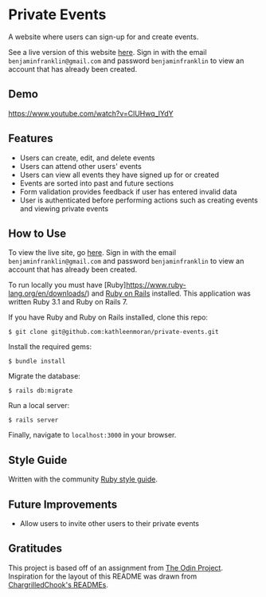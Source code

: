 # Private Events

A website where users can sign-up for and create events.

See a live version of this website [here](http://private-events.club/). Sign in with the email `benjaminfranklin@gmail.com` and password `benjaminfranklin` to view an account that has already been created.

## Demo
https://www.youtube.com/watch?v=ClUHwq_lYdY

## Features

* Users can create, edit, and delete events
* Users can attend other users' events
* Users can view all events they have signed up for or created
* Events are sorted into past and future sections
* Form validation provides feedback if user has entered invalid data
* User is authenticated before performing actions such as creating events and viewing private events

## How to Use

To view the live site, go [here](http://private-events.club/). Sign in with the email `benjaminfranklin@gmail.com` and password `benjaminfranklin` to view an account that has already been created.

To run locally you must have [Ruby]https://www.ruby-lang.org/en/downloads/) and [Ruby on Rails](https://guides.rubyonrails.org/v5.0/getting_started.html) installed. This application was written Ruby 3.1 and Ruby on Rails 7.

If you have Ruby and Ruby on Rails installed, clone this repo:
```
$ git clone git@github.com:kathleenmoran/private-events.git
```

Install the required gems:
```
$ bundle install
```

Migrate the database:
```
$ rails db:migrate
```

Run a local server:
```
$ rails server
```

Finally, navigate to `localhost:3000` in your browser.

## Style Guide

Written with the community [Ruby style guide](https://rubystyle.guide/).

## Future Improvements

* Allow users to invite other users to their private events

## Gratitudes

This project is based off of an assignment from [The Odin Project](https://www.theodinproject.com/lessons/ruby-on-rails-private-events). Inspiration for the layout of this README was drawn from [ChargrilledChook's READMEs](https://github.com/ChargrilledChook).
